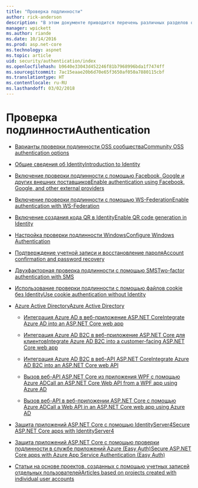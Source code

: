 ```yaml
---
title: "Проверка подлинности"
author: rick-anderson
description: "В этом документе приводится перечень различных разделов о проверке подлинности в ASP.NET Core."
manager: wpickett
ms.author: riande
ms.date: 10/14/2016
ms.prod: asp.net-core
ms.technology: aspnet
ms.topic: article
uid: security/authentication/index
ms.openlocfilehash: b9640e33043d452246f81b7968996bda1f7474ff
ms.sourcegitcommit: 7ac15eaae20b6d70e65f3650af050a7880115cbf
ms.translationtype: HT
ms.contentlocale: ru-RU
ms.lasthandoff: 03/02/2018
---
```

# <a name="authentication"></a><span data-ttu-id="d6982-103">Проверка подлинности</span><span class="sxs-lookup"><span data-stu-id="d6982-103">Authentication</span></span>

* [<span data-ttu-id="d6982-104">Варианты проверки подлинности OSS сообщества</span><span class="sxs-lookup"><span data-stu-id="d6982-104">Community OSS authentication options</span></span>](community.md)

* [<span data-ttu-id="d6982-105">Общие сведения об Identity</span><span class="sxs-lookup"><span data-stu-id="d6982-105">Introduction to Identity</span></span>](identity.md)

* [<span data-ttu-id="d6982-106">Включение проверки подлинности с помощью Facebook, Google и других внешних поставщиков</span><span class="sxs-lookup"><span data-stu-id="d6982-106">Enable authentication using Facebook, Google, and other external providers</span></span>](social/index.md)

* [<span data-ttu-id="d6982-107">Включение проверки подлинности с помощью WS-Federation</span><span class="sxs-lookup"><span data-stu-id="d6982-107">Enable authentication with WS-Federation</span></span>](ws-federation.md)

* [<span data-ttu-id="d6982-108">Включение создания кода QR в Identity</span><span class="sxs-lookup"><span data-stu-id="d6982-108">Enable QR code generation in Identity</span></span>](identity-enable-qrcodes.md)

* [<span data-ttu-id="d6982-109">Настройка проверки подлинности Windows</span><span class="sxs-lookup"><span data-stu-id="d6982-109">Configure Windows Authentication</span></span>](windowsauth.md)

* [<span data-ttu-id="d6982-110">Подтверждение учетной записи и восстановление пароля</span><span class="sxs-lookup"><span data-stu-id="d6982-110">Account confirmation and password recovery</span></span>](accconfirm.md)

* [<span data-ttu-id="d6982-111">Двухфакторная проверка подлинности с помощью SMS</span><span class="sxs-lookup"><span data-stu-id="d6982-111">Two-factor authentication with SMS</span></span>](2fa.md)

* [<span data-ttu-id="d6982-112">Использование проверки подлинности с помощью файлов cookie без Identity</span><span class="sxs-lookup"><span data-stu-id="d6982-112">Use cookie authentication without Identity</span></span>](cookie.md)

* [<span data-ttu-id="d6982-113">Azure Active Directory</span><span class="sxs-lookup"><span data-stu-id="d6982-113">Azure Active Directory</span></span>](azure-active-directory/index.md)

  * [<span data-ttu-id="d6982-114">Интеграция Azure AD в веб-приложение ASP.NET Core</span><span class="sxs-lookup"><span data-stu-id="d6982-114">Integrate Azure AD into an ASP.NET Core web app</span></span>](https://azure.microsoft.com/documentation/samples/active-directory-dotnet-webapp-openidconnect-aspnetcore/)

  * [<span data-ttu-id="d6982-115">Интеграция Azure AD B2C в веб-приложение ASP.NET Core для клиентов</span><span class="sxs-lookup"><span data-stu-id="d6982-115">Integrate Azure AD B2C into a customer-facing ASP.NET Core web app</span></span>](azure-ad-b2c.md)

  * [<span data-ttu-id="d6982-116">Интеграция Azure AD B2C в веб-API ASP.NET Core</span><span class="sxs-lookup"><span data-stu-id="d6982-116">Integrate Azure AD B2C into an ASP.NET Core web API</span></span>](azure-ad-b2c-webapi.md)

  * [<span data-ttu-id="d6982-117">Вызов веб-API ASP.NET Core из приложения WPF с помощью Azure AD</span><span class="sxs-lookup"><span data-stu-id="d6982-117">Call an ASP.NET Core Web API from a WPF app using Azure AD</span></span>](https://azure.microsoft.com/documentation/samples/active-directory-dotnet-native-aspnetcore/)

  * [<span data-ttu-id="d6982-118">Вызов веб-API в веб-приложении ASP.NET Core с помощью Azure AD</span><span class="sxs-lookup"><span data-stu-id="d6982-118">Call a Web API in an ASP.NET Core web app using Azure AD</span></span>](https://azure.microsoft.com/documentation/samples/active-directory-dotnet-webapp-webapi-openidconnect-aspnetcore/)

* [<span data-ttu-id="d6982-119">Защита приложений ASP.NET Core с помощью IdentityServer4</span><span class="sxs-lookup"><span data-stu-id="d6982-119">Secure ASP.NET Core apps with IdentityServer4</span></span>](http://docs.identityserver.io/en/release/)

* [<span data-ttu-id="d6982-120">Защита приложений ASP.NET Core с помощью проверки подлинности в службе приложений Azure (Easy Auth)</span><span class="sxs-lookup"><span data-stu-id="d6982-120">Secure ASP.NET Core apps with Azure App Service Authentication (Easy Auth)</span></span>](https://docs.microsoft.com/azure/app-service/app-service-authentication-overview)

* [<span data-ttu-id="d6982-121">Статьи на основе проектов, созданных с помощью учетных записей отдельных пользователей</span><span class="sxs-lookup"><span data-stu-id="d6982-121">Articles based on projects created with individual user accounts</span></span>](xref:security/authentication/individual)
